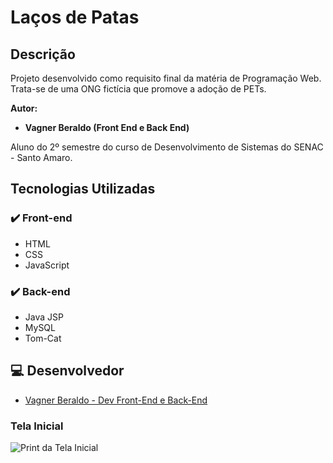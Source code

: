 # Laços de Patas

## Descrição
Projeto desenvolvido como requisito final da matéria de Programação Web. Trata-se de uma ONG fictícia que promove a adoção de PETs.

**Autor:**
- **Vagner Beraldo (Front End e Back End)**

Aluno do 2º semestre do curso de Desenvolvimento de Sistemas do SENAC - Santo Amaro.

## Tecnologias Utilizadas

### ✔️ Front-end
- HTML
- CSS
- JavaScript

### ✔️ Back-end
- Java JSP
- MySQL
- Tom-Cat

## 💻 Desenvolvedor
- [Vagner Beraldo - Dev Front-End e Back-End](https://github.com/VagnerBeraldo)

### Tela Inicial
![Print da Tela Inicial](https://github.com/VagnerBeraldo/ProjetoPWII/blob/main/web/img/site.PNG)
